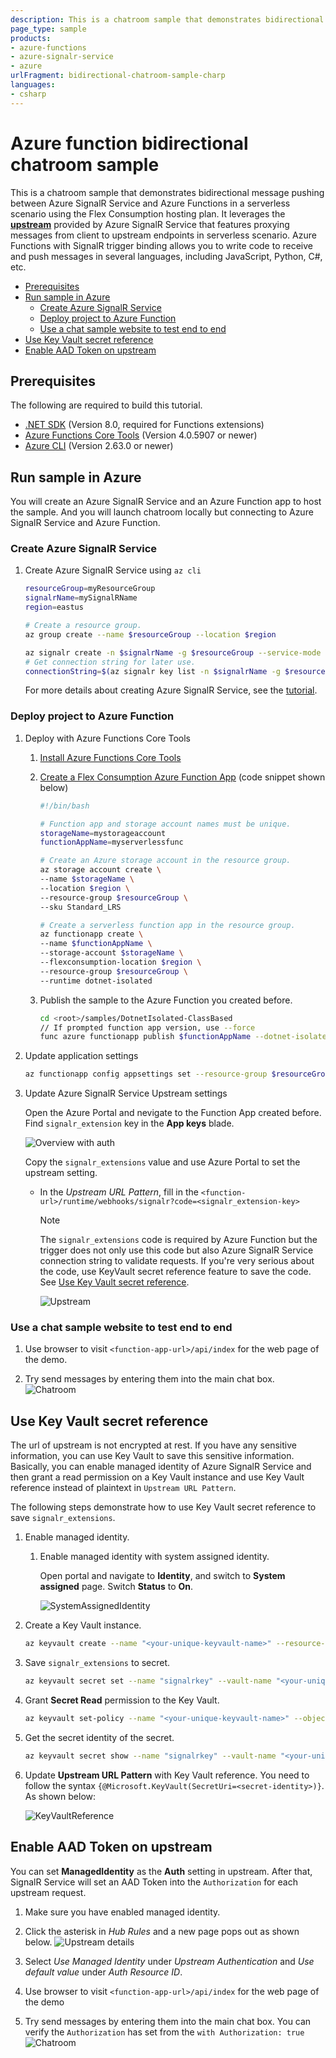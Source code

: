 ```yaml
---
description: This is a chatroom sample that demonstrates bidirectional message pushing between Azure SignalR Service and Azure Functions in a serverless scenario using the Flex Consumption hosting plan and .NET.
page_type: sample
products:
- azure-functions
- azure-signalr-service
- azure
urlFragment: bidirectional-chatroom-sample-charp
languages:
- csharp
---
```

# Azure function bidirectional chatroom sample

This is a chatroom sample that demonstrates bidirectional message pushing between Azure SignalR Service and Azure Functions in a serverless scenario using the Flex Consumption hosting plan. It leverages the [**upstream**](https://docs.microsoft.com/azure/azure-signalr/concept-upstream) provided by Azure SignalR Service that features proxying messages from client to upstream endpoints in serverless scenario. Azure Functions with SignalR trigger binding allows you to write code to receive and push messages in several languages, including JavaScript, Python, C#, etc.

  - [Prerequisites](#prerequisites)
  - [Run sample in Azure](#run-sample-in-azure)
    - [Create Azure SignalR Service](#create-azure-signalr-service)
    - [Deploy project to Azure Function](#deploy-project-to-azure-function)
    - [Use a chat sample website to test end to end](#use-a-chat-sample-website-to-test-end-to-end)
  - [Use Key Vault secret reference](#use-key-vault-secret-reference)
  - [Enable AAD Token on upstream](#enable-aad-token-on-upstream)

<a name="prerequisites"></a>

## Prerequisites

The following are required to build this tutorial.
* [.NET SDK](https://dotnet.microsoft.com/download) (Version 8.0, required for Functions extensions)
* [Azure Functions Core Tools](https://docs.microsoft.com/azure/azure-functions/functions-run-local?tabs=windows%2Ccsharp%2Cbash#install-the-azure-functions-core-tools) (Version 4.0.5907 or newer)
* [Azure CLI](https://docs.microsoft.com/cli/azure/install-azure-cli?view=azure-cli-latest) (Version 2.63.0 or newer)

<a name="run-sample-in-azure"></a>

## Run sample in Azure

You will create an Azure SignalR Service and an Azure Function app to host the sample. And you will launch chatroom locally but connecting to Azure SignalR Service and Azure Function.

### Create Azure SignalR Service

1. Create Azure SignalR Service using `az cli`

    ```bash
    resourceGroup=myResourceGroup
    signalrName=mySignalRName
    region=eastus

    # Create a resource group.
    az group create --name $resourceGroup --location $region

    az signalr create -n $signalrName -g $resourceGroup --service-mode Serverless --sku Standard_S1
    # Get connection string for later use.
    connectionString=$(az signalr key list -n $signalrName -g $resourceGroup --query primaryConnectionString -o tsv)
    ```

    For more details about creating Azure SignalR Service, see the [tutorial](https://docs.microsoft.com/en-us/azure/azure-signalr/signalr-quickstart-azure-functions-javascript#create-an-azure-signalr-service-instance).

### Deploy project to Azure Function

1. Deploy with Azure Functions Core Tools
    1. [Install Azure Functions Core Tools](https://docs.microsoft.com/en-us/azure/azure-functions/functions-run-local?tabs=windows%2Ccsharp%2Cbash#install-the-azure-functions-core-tools)
    2. [Create a Flex Consumption Azure Function App](https://learn.microsoft.com/en-us/azure/azure-functions/flex-consumption-how-to?tabs=azure-cli%2Cvs-code-publish&pivots=programming-language-csharp) (code snippet shown below)

        ```bash
        #!/bin/bash

        # Function app and storage account names must be unique.
        storageName=mystorageaccount
        functionAppName=myserverlessfunc

        # Create an Azure storage account in the resource group.
        az storage account create \
        --name $storageName \
        --location $region \
        --resource-group $resourceGroup \
        --sku Standard_LRS

        # Create a serverless function app in the resource group.
        az functionapp create \
        --name $functionAppName \
        --storage-account $storageName \
        --flexconsumption-location $region \
        --resource-group $resourceGroup \
        --runtime dotnet-isolated
        ```

    3. Publish the sample to the Azure Function you created before.

        ```bash
        cd <root>/samples/DotnetIsolated-ClassBased
        // If prompted function app version, use --force
        func azure functionapp publish $functionAppName --dotnet-isolated
        ```

2. Update application settings

    ```bash
    az functionapp config appsettings set --resource-group $resourceGroup --name $functionAppName --setting AzureSignalRConnectionString=$connectionString
    ```

3. Update Azure SignalR Service Upstream settings

    Open the Azure Portal and nevigate to the Function App created before. Find `signalr_extension` key in the **App keys** blade.

    ![Overview with auth](imgs/getkeys.png)

    Copy the `signalr_extensions` value and use Azure Portal to set the upstream setting.
    - In the *Upstream URL Pattern*, fill in the `<function-url>/runtime/webhooks/signalr?code=<signalr_extension-key>`
        > [!NOTE]
        > The `signalr_extensions` code is required by Azure Function but the trigger does not only use this code but also Azure SignalR Service connection string to validate requests. If you're very serious about the code, use KeyVault secret reference feature to save the code. See [Use Key Vault secret reference](#use-keyvault-secret-reference).

        ![Upstream](imgs/upstream-portal.png)

### Use a chat sample website to test end to end

1. Use browser to visit `<function-app-url>/api/index` for the web page of the demo.

2. Try send messages by entering them into the main chat box.
    ![Chatroom](imgs/chatroom-noauth.png)

## Use Key Vault secret reference

The url of upstream is not encrypted at rest. If you have any sensitive information, you can use Key Vault to save this sensitive information. Basically, you can enable managed identity of Azure SignalR Service and then grant a read permission on a Key Vault instance and use Key Vault reference instead of plaintext in `Upstream URL Pattern`.

The following steps demonstrate how to use Key Vault secret reference to save `signalr_extensions`.

1. Enable managed identity.

    1. Enable managed identity with system assigned identity.

        Open portal and navigate to **Identity**, and switch to **System assigned** page. Switch **Status** to **On**.

        ![SystemAssignedIdentity](imgs/system-assigned-identity.png)

2. Create a Key Vault instance.

    ```bash
    az keyvault create --name "<your-unique-keyvault-name>" --resource-group "myResourceGroup" --location "EastUS"
    ```

3. Save `signalr_extensions` to secret.

    ```bash
    az keyvault secret set --name "signalrkey" --vault-name "<your-unique-keyvault-name>" --value "<signalr_extension_code_copied_from_azure_function>"
    ```

4. Grant **Secret Read** permission to the Key Vault.

    ```bash
    az keyvault set-policy --name "<your-unique-keyvault-name>" --object-id "<object-id-shown-in-system-assigned-identity>" --secret-permissions get
    ```

5. Get the secret identity of the secret.

    ```bash
    az keyvault secret show --name "signalrkey" --vault-name "<your-unique-keyvault-name>" --query id -o tsv
    ```

6. Update **Upstream URL Pattern** with Key Vault reference. You need to follow the syntax `{@Microsoft.KeyVault(SecretUri=<secret-identity>)}`. As shown below:

    ![KeyVaultReference](imgs/key-vault-reference.png)

## Enable AAD Token on upstream

You can set **ManagedIdentity** as the **Auth** setting in upstream. After that, SignalR Service will set an AAD Token into the `Authorization` for each upstream request.

1. Make sure you have enabled managed identity.

2. Click the asterisk in *Hub Rules* and a new page pops out as shown below.
    ![Upstream details](imgs/upstream-details-portal.png)

3. Select *Use Managed Identity* under *Upstream Authentication* and *Use default value* under *Auth Resource ID*.

4. Use browser to visit `<function-app-url>/api/index` for the web page of the demo

5. Try send messages by entering them into the main chat box. You can verify the `Authorization` has set from the `with Authorization: true`
    ![Chatroom](imgs/chatroom.png)